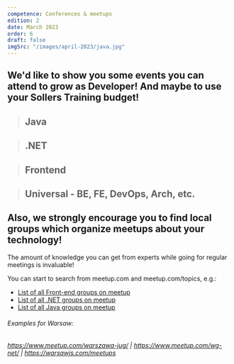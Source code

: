 ```yaml
---
competence: Conferences & meetups
edition: 2
date: March 2023
order: 6
draft: false
imgSrc: "/images/april-2023/java.jpg"
---
```


## We'd like to show you some events you can attend to grow as Developer! And maybe to use your Sollers Training budget!

> ## Java
>
> <a href="" target="_blank"></a>
>
> <a href="" target="_blank"></a>

> ## .NET
>
> <a href="" target="_blank"></a>
>
> <a href="" target="_blank"></a>

> ## Frontend
>
> <a href="" target="_blank"></a>
>
> <a href="" target="_blank"></a>

> ## Universal - BE, FE, DevOps, Arch, etc.
>
> <a href="" target="_blank"></a>
>
> <a href="" target="_blank"></a>
>
> <a href="" target="_blank"></a>

## Also, we strongly encourage you to find local groups which organize meetups about your technology!

The amount of knowledge you can get from experts while going for regular meetings is invaluable!

You can start to search from meetup.com and meetup.com/topics, e.g.:

- <a href="" target="_blank">List of all Front-end groups on meetup</a>
- <a href="" target="_blank">List of all .NET groups on meetup</a>
- <a href="" target="_blank">List of all Java groups on meetup</a>

###### Examples for Warsaw:

###### <a href="https://www.meetup.com/warszawa-jug/" target="_blank">https://www.meetup.com/warszawa-jug/</a> | <a href="https://www.meetup.com/wg-net/" target="_blank">https://www.meetup.com/wg-net/</a> | <a href="https://warsawjs.com/meetups" target="_blank">https://warsawjs.com/meetups</a>
